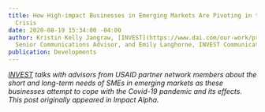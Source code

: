 ```yaml
---
title: How High-impact Businesses in Emerging Markets Are Pivoting in the COVID-19
  Crisis
date: 2020-08-19 15:34:00 -04:00
author: Kristin Kelly Jangraw, [INVEST](https://www.dai.com/our-work/projects/worldwide-the-invest-project)
  Senior Communications Advisor, and Emily Langhorne, INVEST Communications Specialist
publication: Developments
---
```


*[INVEST](https://www.usaid.gov/INVEST) talks with advisors from USAID partner network members about the short and long-term needs of SMEs in emerging markets as these businesses attempt to cope with the Covid-19 pandemic and its effects. This post originally appeared in Impact Alpha.*







